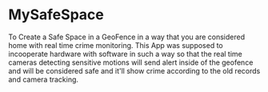 # MySafeSpace
To Create a Safe Space in a GeoFence in a way that you are considered home with real time crime monitoring.
This App was supposed to incooperate hardware with software in such a way so that the real time cameras detecting sensitive motions will send alert inside of the geofence and will be considered safe and it'll show crime according to the old records and camera tracking.
